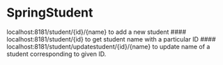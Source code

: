# SpringStudent
localhost:8181/student/{id}/{name} to add a new student ####
localhost:8181/student/{id} to get student name with a particular ID ####
localhost:8181/student/updatestudent/{id}/{name} to update name of a student corresponding to given ID.
